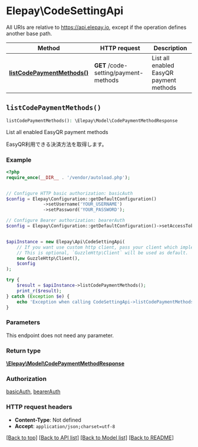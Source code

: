 # Elepay\CodeSettingApi

All URIs are relative to https://api.elepay.io, except if the operation defines another base path.

| Method | HTTP request | Description |
| ------------- | ------------- | ------------- |
| [**listCodePaymentMethods()**](CodeSettingApi.md#listCodePaymentMethods) | **GET** /code-setting/payment-methods | List all enabled EasyQR payment methods |


## `listCodePaymentMethods()`

```php
listCodePaymentMethods(): \Elepay\Model\CodePaymentMethodResponse
```

List all enabled EasyQR payment methods

EasyQR利用できる決済方法を取得します。

### Example

```php
<?php
require_once(__DIR__ . '/vendor/autoload.php');


// Configure HTTP basic authorization: basicAuth
$config = Elepay\Configuration::getDefaultConfiguration()
              ->setUsername('YOUR_USERNAME')
              ->setPassword('YOUR_PASSWORD');

// Configure Bearer authorization: bearerAuth
$config = Elepay\Configuration::getDefaultConfiguration()->setAccessToken('YOUR_ACCESS_TOKEN');


$apiInstance = new Elepay\Api\CodeSettingApi(
    // If you want use custom http client, pass your client which implements `GuzzleHttp\ClientInterface`.
    // This is optional, `GuzzleHttp\Client` will be used as default.
    new GuzzleHttp\Client(),
    $config
);

try {
    $result = $apiInstance->listCodePaymentMethods();
    print_r($result);
} catch (Exception $e) {
    echo 'Exception when calling CodeSettingApi->listCodePaymentMethods: ', $e->getMessage(), PHP_EOL;
}
```

### Parameters

This endpoint does not need any parameter.

### Return type

[**\Elepay\Model\CodePaymentMethodResponse**](../Model/CodePaymentMethodResponse.md)

### Authorization

[basicAuth](../../README.md#basicAuth), [bearerAuth](../../README.md#bearerAuth)

### HTTP request headers

- **Content-Type**: Not defined
- **Accept**: `application/json;charset=utf-8`

[[Back to top]](#) [[Back to API list]](../../README.md#endpoints)
[[Back to Model list]](../../README.md#models)
[[Back to README]](../../README.md)
